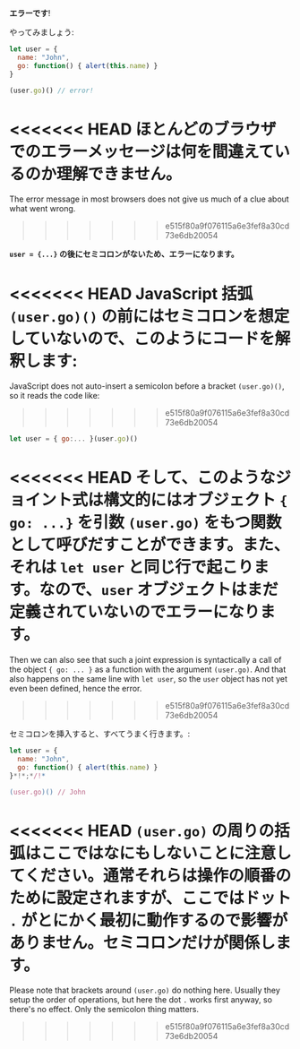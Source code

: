 **エラーです**!

やってみましょう:

```js run
let user = {
  name: "John",
  go: function() { alert(this.name) }
}

(user.go)() // error!
```

<<<<<<< HEAD
ほとんどのブラウザでのエラーメッセージは何を間違えているのか理解できません。
=======
The error message in most browsers does not give us much of a clue about what went wrong.
>>>>>>> e515f80a9f076115a6e3fef8a30cd73e6db20054

**`user = {...}` の後にセミコロンがないため、エラーになります。**

<<<<<<< HEAD
JavaScript 括弧 `(user.go)()` の前にはセミコロンを想定していないので、このようにコードを解釈します:
=======
JavaScript does not auto-insert a semicolon before a bracket `(user.go)()`, so it reads the code like:
>>>>>>> e515f80a9f076115a6e3fef8a30cd73e6db20054

```js no-beautify
let user = { go:... }(user.go)()
```

<<<<<<< HEAD
そして、このようなジョイント式は構文的にはオブジェクト `{ go: ...}` を引数 `(user.go)` をもつ関数として呼びだすことができます。また、それは `let user` と同じ行で起こります。なので、`user` オブジェクトはまだ定義されていないのでエラーになります。
=======
Then we can also see that such a joint expression is syntactically a call of the object `{ go: ... }` as a function with the argument `(user.go)`. And that also happens on the same line with `let user`, so the `user` object has not yet even been defined, hence the error.
>>>>>>> e515f80a9f076115a6e3fef8a30cd73e6db20054

セミコロンを挿入すると、すべてうまく行きます。:

```js run
let user = {
  name: "John",
  go: function() { alert(this.name) }
}*!*;*/!*

(user.go)() // John
```

<<<<<<< HEAD
`(user.go)` の周りの括弧はここではなにもしないことに注意してください。通常それらは操作の順番のために設定されますが、ここではドット `.` がとにかく最初に動作するので影響がありません。セミコロンだけが関係します。
=======
Please note that brackets around `(user.go)` do nothing here. Usually they setup the order of operations, but here the dot `.` works first anyway, so there's no effect. Only the semicolon thing matters.
>>>>>>> e515f80a9f076115a6e3fef8a30cd73e6db20054
